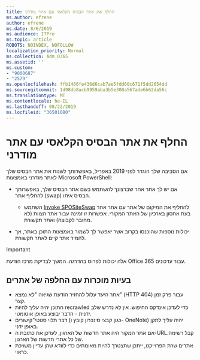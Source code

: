 ```yaml
---
title: החלף את אתר הבסיס הקלאסי עם אתר מודרני
ms.author: efrene
author: efrene
ms.date: 8/6/2019
ms.audience: ITPro
ms.topic: article
ROBOTS: NOINDEX, NOFOLLOW
localization_priority: Normal
ms.collection: Adm_O365
ms.assetid: ''
ms.custom:
- "9000687"
- "2579"
ms.openlocfilehash: ffb1466fe436d6cab7ae5fdd60c671f5dd2654dd
ms.sourcegitcommit: 1d98db8acb9959aba3b5e308a567ade6b62da56c
ms.translationtype: MT
ms.contentlocale: he-IL
ms.lasthandoff: 08/22/2019
ms.locfileid: "36501080"
---
```

# <a name="swap-your-classic-root-site-with-a-modern-site"></a>החלף את אתר הבסיס הקלאסי עם אתר מודרני

אם הסביבה שלך הוגדר לפני 2019 באפריל, באפשרותך לשנות את אתר הבסיס שלך לאתר מודרני באמצעות Microsoft PowerShell:

- אם יש לך אתר אחר שברצונך להשתמש בשם אתר הבסיס שלך, באפשרותך להחליף אתר (swap) הבסיס איתו. 
    - השתמש [Invoke SPOSiteSwap](https://docs.microsoft.com/powershell/module/sharepoint-online/invoke-spositeswap?view=sharepoint-ps) להחליף את המיקום של אתר עם אתר אחר בעת אחסון בארכיון של האתר המקורי. אפשרות זו זמינה עבור אתר הצוות (לא מחובר לקבוצה) ואתר תקשורת. 

- יכולות נוספות שהוכנסו בקרוב אשר יאפשר לך לשמור באמצעות התוכן באתר, אך להמיר אתר קיים לאתר תקשורת. 
>[!Important]
>אלה יכולות לפרוס בהדרגה. המשך לבדיקת מרכז הודעת Office 365 עבור עדכונים. 

## <a name="known-issues-with-swapping-sites"></a>בעיות מוכרות עם החלפה של אתרים

- אתר היעד עלול להחזיר הודעת שגיאה "לא נמצא" (HTTP 404) עבור פרק זמן קצר.
- התוכן יהיה עליך להיות recrawled כדי לעדכן אינדקס החיפוש. אין לא נדרש שלב ידנית - הדבר יבוצע באופן אוטומטי.
- דבר תלוי סטטי"קישורים (כגון קבצי סינכרון קובץ ו- OneNote) יהיה עליך לתקן באופן ידני.
- אם אתר המקור היה אתר חדשות של הארגון, לעדכן את כתובת ה-URL.קבל רשימה של כל אתרי חדשות של הארגון.
- אתרים שרת הפרוייקט, ייתכן שתצטרך להיות מאומתים כדי לוודא שהן עדיין משויכת כראוי.





